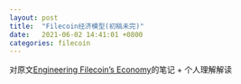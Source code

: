 ```yaml
---
layout: post
title:  "Filecoin经济模型(初稿未完)"
date:   2021-06-02 14:41:01 +0800
categories: filecoin
---
```


  对原文[Engineering Filecoinʼs Economy](https://filecoin.io/2020-engineering-filecoins-economy-en.pdfhttps://filecoin.io/2020-engineering-filecoins-economy-en.pdf)的笔记 + 个人理解解读